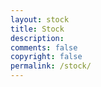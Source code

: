 ```yaml
---
layout: stock
title: Stock
description: 
comments: false
copyright: false
permalink: /stock/
---
```


